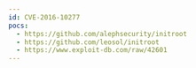 ```yaml
---
id: CVE-2016-10277
pocs:
  - https://github.com/alephsecurity/initroot
  - https://github.com/leosol/initroot
  - https://www.exploit-db.com/raw/42601
---
```

